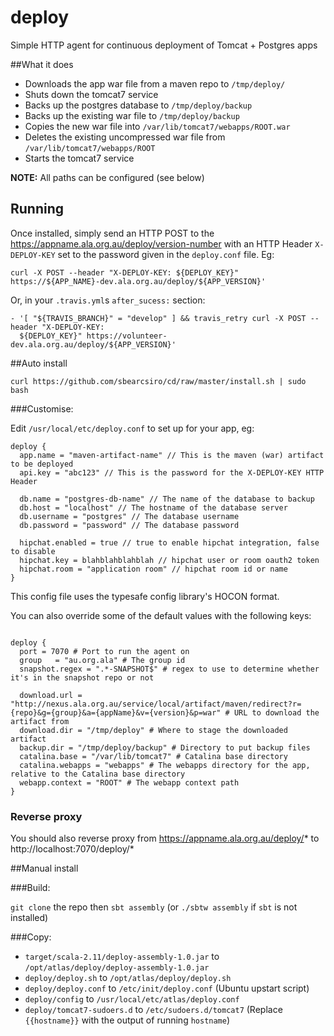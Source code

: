 # deploy
Simple HTTP agent for continuous deployment of Tomcat + Postgres apps

##What it does

 * Downloads the app war file from a maven repo to `/tmp/deploy/`
 * Shuts down the tomcat7 service
 * Backs up the postgres database to `/tmp/deploy/backup`
 * Backs up the existing war file to `/tmp/deploy/backup`
 * Copies the new war file into `/var/lib/tomcat7/webapps/ROOT.war`
 * Deletes the existing uncompressed war file from `/var/lib/tomcat7/webapps/ROOT`
 * Starts the tomcat7 service

**NOTE:** All paths can be configured (see below)

## Running

Once installed, simply send an HTTP POST to the https://appname.ala.org.au/deploy/version-number with an HTTP Header `X-DEPLOY-KEY` set
to the password given in the `deploy.conf` file.  Eg:

```
curl -X POST --header "X-DEPLOY-KEY: ${DEPLOY_KEY}" https://${APP_NAME}-dev.ala.org.au/deploy/${APP_VERSION}'
```

Or, in your `.travis.yml`s `after_sucess:` section:

```
- '[ "${TRAVIS_BRANCH}" = "develop" ] && travis_retry curl -X POST --header "X-DEPLOY-KEY:
  ${DEPLOY_KEY}" https://volunteer-dev.ala.org.au/deploy/${APP_VERSION}'
```


##Auto install

`curl https://github.com/sbearcsiro/cd/raw/master/install.sh | sudo bash`

###Customise:

Edit `/usr/local/etc/deploy.conf` to set up for your app, eg:

```
deploy {
  app.name = "maven-artifact-name" // This is the maven (war) artifact to be deployed
  api.key = "abc123" // This is the password for the X-DEPLOY-KEY HTTP Header

  db.name = "postgres-db-name" // The name of the database to backup
  db.host = "localhost" // The hostname of the database server
  db.username = "postgres" // The database username
  db.password = "password" // The database password

  hipchat.enabled = true // true to enable hipchat integration, false to disable
  hipchat.key = blahblahblahblah // hipchat user or room oauth2 token
  hipchat.room = "application room" // hipchat room id or name
}
```

This config file uses the typesafe config library's HOCON format.

You can also override some of the default values with the following keys:

```

deploy {
  port = 7070 # Port to run the agent on
  group   = "au.org.ala" # The group id
  snapshot.regex = ".*-SNAPSHOT$" # regex to use to determine whether it's in the snapshot repo or not

  download.url = "http://nexus.ala.org.au/service/local/artifact/maven/redirect?r={repo}&g={group}&a={appName}&v={version}&p=war" # URL to download the artifact from
  download.dir = "/tmp/deploy" # Where to stage the downloaded artifact
  backup.dir = "/tmp/deploy/backup" # Directory to put backup files
  catalina.base = "/var/lib/tomcat7" # Catalina base directory
  catalina.webapps = "webapps" # The webapps directory for the app, relative to the Catalina base directory
  webapp.context = "ROOT" # The webapp context path
}

```

### Reverse proxy

You should also reverse proxy from https://appname.ala.org.au/deploy/* to http://localhost:7070/deploy/*


##Manual install

###Build:

`git clone` the repo then `sbt assembly` (or `./sbtw assembly` if `sbt` is not installed)

###Copy:

 * `target/scala-2.11/deploy-assembly-1.0.jar` to `/opt/atlas/deploy/deploy-assembly-1.0.jar`
 * `deploy/deploy.sh` to `/opt/atlas/deploy/deploy.sh`
 * `deploy/deploy.conf` to `/etc/init/deploy.conf` (Ubuntu upstart script)
 * `deploy/config` to `/usr/local/etc/atlas/deploy.conf`
 * `deploy/tomcat7-sudoers.d` to `/etc/sudoers.d/tomcat7` (Replace `{{hostname}}` with the output of running `hostname`)
